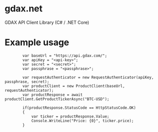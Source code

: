 # gdax.net
GDAX API Client Library (C# / .NET Core)


# Example usage

            var baseUrl = "https://api.gdax.com/";
            var apiKey = "<api-key>";
            var secret = "<secret>";
            var passphrase = "<passphrase>";

            var requestAuthenticator = new RequestAuthenticator(apiKey, passphrase, secret); 
            var productClient = new ProductClient(baseUrl, requestAuthenticator);
            var productResponse = await productClient.GetProductTickerAsync("BTC-USD");
            
            if(productResponse.StatusCode == HttpStatusCode.OK)
            {
                var ticker = productResponse.Value;
                Console.WriteLine("Price: {0}", ticker.price);
            }
            

